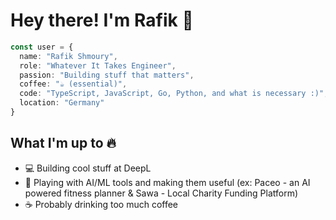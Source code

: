 # Hey there! I'm Rafik 👋

```typescript
const user = {
  name: "Rafik Shmoury",
  role: "Whatever It Takes Engineer",
  passion: "Building stuff that matters",
  coffee: "☕ (essential)",
  code: "TypeScript, JavaScript, Go, Python, and what is necessary :)",
  location: "Germany"
}
```

## What I'm up to 🔥

- 💻 Building cool stuff at DeepL
- 🤖 Playing with AI/ML tools and making them useful (ex: Paceo - an AI powered fitness planner & Sawa - Local Charity Funding Platform)
- ☕ Probably drinking too much coffee
